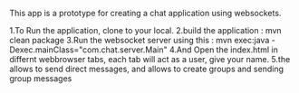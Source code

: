 This app is a prototype for creating a chat application using websockets.

1.To Run the application, clone to your local.
2.build the application : mvn clean package
3.Run the websocket server using this : mvn exec:java -Dexec.mainClass="com.chat.server.Main"
4.And Open the index.html in differnt webbrowser tabs, each tab will act as a user, give your name. 
5.the allows to send direct messages, and allows to create groups and sending group messages
